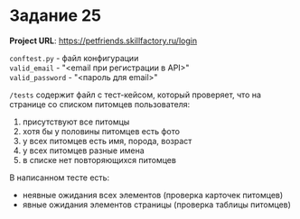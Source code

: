# Задание 25

**Project URL**: https://petfriends.skillfactory.ru/login

`conftest.py` - файл конфигурации<br>
`valid_email` - "<email при регистрации в API>"<br>
`valid_password` - "<пароль для email>"

`/tests` содержит файл с тест-кейсом, который проверяет, что на странице со списком питомцев пользователя:
1) присутствуют все питомцы
2) хотя бы у половины питомцев есть фото
3) у всех питомцев есть имя, порода, возраст
4) у всех питомцев разные имена
5) в списке нет повторяющихся питомцев

В написанном тесте есть:
- неявные ожидания всех элементов (проверка карточек питомцев)
- явные ожидания элементов страницы (проверка таблицы питомцев)
